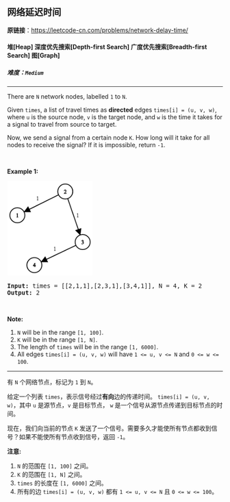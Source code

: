 ## 网络延迟时间

**原链接**：<https://leetcode-cn.com/problems/network-delay-time/>

#### 堆[Heap]    深度优先搜索[Depth-first Search]    广度优先搜索[Breadth-first Search]    图[Graph]    

##### 难度：**`Medium`**

----- 
<p>There are <code>N</code> network nodes, labelled <code>1</code> to <code>N</code>.</p>

<p>Given <code>times</code>, a list of travel times as <b>directed</b> edges <code>times[i] = (u, v, w)</code>, where <code>u</code> is the source node, <code>v</code> is the target node, and <code>w</code> is the time it takes for a signal to travel from source to target.</p>

<p>Now, we send a signal from a certain node <code>K</code>. How long will it take for all nodes to receive the signal? If it is impossible, return <code>-1</code>.</p>

<p>&nbsp;</p>

<p><strong>Example 1:</strong></p>

<p><img alt="" src="../../static/2019/05/23/931_example_1.png" style="width: 200px; height: 220px;" /></p>

<pre>
<strong>Input: </strong>times = <span id="example-input-1-1">[[2,1,1],[2,3,1],[3,4,1]]</span>, N = <span id="example-input-1-2">4</span>, K = <span id="example-input-1-3">2</span>
<strong>Output: </strong><span id="example-output-1">2</span>
</pre>

<p>&nbsp;</p>

<p><b>Note:</b></p>

<ol>
	<li><code>N</code> will be in the range <code>[1, 100]</code>.</li>
	<li><code>K</code> will be in the range <code>[1, N]</code>.</li>
	<li>The length of <code>times</code> will be in the range <code>[1, 6000]</code>.</li>
	<li>All edges <code>times[i] = (u, v, w)</code> will have <code>1 &lt;= u, v &lt;= N</code> and <code>0 &lt;= w &lt;= 100</code>.</li>
</ol>


----- 
<p>有&nbsp;<code>N</code>&nbsp;个网络节点，标记为&nbsp;<code>1</code>&nbsp;到&nbsp;<code>N</code>。</p>

<p>给定一个列表&nbsp;<code>times</code>，表示信号经过<strong>有向</strong>边的传递时间。&nbsp;<code>times[i] = (u, v, w)</code>，其中&nbsp;<code>u</code>&nbsp;是源节点，<code>v</code>&nbsp;是目标节点， <code>w</code>&nbsp;是一个信号从源节点传递到目标节点的时间。</p>

<p>现在，我们向当前的节点&nbsp;<code>K</code>&nbsp;发送了一个信号。需要多久才能使所有节点都收到信号？如果不能使所有节点收到信号，返回&nbsp;<code>-1</code>。</p>

<p><strong>注意:</strong></p>

<ol>
	<li><code>N</code>&nbsp;的范围在&nbsp;<code>[1, 100]</code>&nbsp;之间。</li>
	<li><code>K</code>&nbsp;的范围在&nbsp;<code>[1, N]</code>&nbsp;之间。</li>
	<li><code>times</code>&nbsp;的长度在&nbsp;<code>[1, 6000]</code>&nbsp;之间。</li>
	<li>所有的边&nbsp;<code>times[i] = (u, v, w)</code>&nbsp;都有&nbsp;<code>1 &lt;= u, v &lt;= N</code>&nbsp;且&nbsp;<code>0 &lt;= w &lt;= 100</code>。</li>
</ol>
